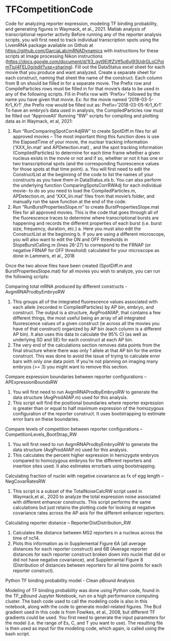 # TFCompetitionCode
Code for analyzing reporter expression, modeling TF binding probability, and generating figures in Waymack, et al., 2021. 
Matlab analysis of transcriptional reporter activity
Before running any of the reporter analysis scripts, you will first need to track individual transcription spots using the LivemRNA package available on Github at  https://github.com/GarciaLab/mRNADynamics with instructions for these scripts at Image processing Nikon instructions (https://docs.google.com/document/d/1t3_gyt9EjffZVtf5o6vI93UdrGLoCPojmTlul4FEL0g/edit?usp=sharing). Fill out the DataStatus excel sheet for each movie that you produce and want analyzed. Create a separate sheet for each construct, naming that sheet the name of the construct. Each column from B on should be filled in for a separate movie. The Prefix row and CompileParticles rows must be filled in for that movie’s data to be used in any of the following scripts. Fill in Prefix row with ‘Prefix=’ followed by the name you have given that movie. Ex: for the movie named ‘2018-03-5-Kr1_Kr1’ ,the Prefix row would be filled out as: Prefix=’2018-03-05-Kr1_Kr1’ To have an embryo’s data used in analysis, the CompiledParticles row must be filled out “ApproveAll’
Running "RW" scripts for compiling and plotting data as in Waymack, et al, 2021:
1.	Run “RunComparingSpotCorrAdjRW” to create SpotDiff.m files for all approved movies – The most important thing this function does is use the ElapsedTime of your movie, the nuclear tracking information (‘XXX_lin.mat’ and APDetection.mat) , and the spot tracking information (CompiledParticles) to determine for each time frame whether a given nucleus exists in the movie or not and if so, whether or not it has one or two transcriptional spots (and the corresponding fluorescence values for those spots at that time point). a. You will first need to edit the ConstructList at the beginning of the code to list the names of your constructs as you have them in DataStatus.xls b. You can also perform the underlying function ComparingSpotsCorrRWAdj for each individual movie- to do so you need to load the CompiledParticles.m, APDetection.m, and ‘XXX_lin.mat’ files from that movie’s folder, and manually run the save function at the end of the code.
2.	Run “RunBurstPropertiesSlope.m” to create BurstPropertiesSlope.mat files for all approved movies. This is the code that goes through all of the fluorescence traces to determine where transcriptional bursts are happening and records the different properties of each burst (i.e. burst size, frequency, duration, etc.) a. Here you must also edit the ConstructList at the beginning b. If you are using a different microscope, you will also want to edit the ON and OFF thresholds in SlopeBurstCalling.m (lines 26-27) to correspond to the FRNAP (or negative FRNAP for OFF threshold) calculated for your microscope as done in Lammers, et al., 2018

Once the two above files have been created (SpotDiff.m and BurstPropertiesSlope.mat) for all movies you wish to analyze, you can run the following scripts:

Comparing total mRNA produced by different constructs - AvgmRNAProdbyEmbryoRW

1.	This groups all of the integrated fluorescence values associated with each allele (recorded in CompiledParticles) by AP bin, embryo, and construct. The output is a structure, AvgProdAllAP, that contains a few different things, the most useful being an array of all integrated fluorescence values of a given construct (ie across all the movies you have of that construct) organized by AP bin (each column is a different AP bin). It also uses this data to calculate the 95% CI (as well as underlying SD and SE) for each construct at each AP bin.
2.	The very end of the calculations section removes data points from the final structure where there was only 1 allele at that AP bin for the entire construct. This was done to avoid the issue of trying to calculate error bars with only one data point. If you’re not planning on imaging many embryos (>= 3) you might want to remove this section.

Compare expression boundaries between reporter configurations – APExpressionBoundsRW
1.	You will first need to run AvgmRNAProdbyEmbryoRW to generate the data structure (AvgProdAllAP.m) used for this analysis. 
2.	This script will find the positional boundaries where reporter expression is greater than or equal to half maximum expression of the homozygous configuration of the reporter construct. It uses bootstrapping to estimate error bars on these boundaries. 

Compare levels of competition between reporter configurations – CompetitionLevels_BootStrap_RW
1.	You will first need to run AvgmRNAProdbyEmbryoRW to generate the data structure (AvgProdAllAP.m) used for this analysis. 
2.	This calculates the percent higher expression in hemizygote embryos compared to homozygous embryos for the different reporters and insertion sites used. It also estimates errorbars using bootstrapping. 

Calculating fraction of nuclei with negative covariance as fx of egg length – NegCovarRatesRW
1.	This script is a subset of the TotalNoiseCalcRW script used in Waymack,et al., 2020 to analyze the total expression noise associated with different enhancer constructs. This script performs the same calculations but just retains the plotting code for looking at negative covariance rates across the AP axis for the different enhancer reporters. 

Calculating reporter distance – ReporterDistDistribution_RW
1.	Calculates the distance between MS2 reporters in a nucleus across the time of nc14. 
2.	Plots this information as in Supplemental Figure 6A (all average distances for each reporter construct) and 6B (Average reporter distances for each reporter construct broken down into nuclei that did or did not have negative covariance), and Supplemental Figure 8 (Distribution of distances between reporters for all time points for each reporter construct). 


Python TF binding probability model - Clean pBound Analysis

Modeling of TF binding probability was done using Python code, found in the TF_pBound Jupyter Notebook, run on a high performance computing cluster. The bash code used to call the modeling code is also in this notebook, along with the code to generate model-related figures. 
The Bcd gradient used in this code is from Fowlkes, et al., 2008, but different TF gradients could be used. You first need to generate the input parameters for the model (i.e. the range of Es, C, and T you want to use). The resulting file is then used as input for the modeling code, which again, is called using the bash script.   
